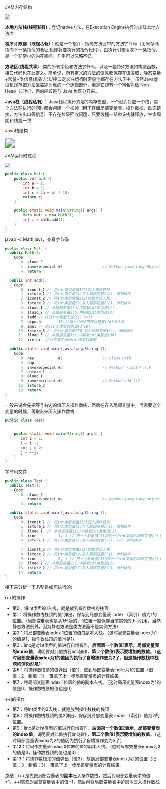 JVM内存结构

![](images/JVM内存结构.png)

**本地方法栈(线程私有)**：登记native方法，在Execution Engine执行时加载本地方法库

**程序计数器（线程私有）**：就是一个指针，指向方法区中的方法字节码（用来存储指向下一条指令的地址,也即将要执行的指令代码），由执行引擎读取下一条指令，是一个非常小的内存空间，几乎可以忽略不记。

**方法区(线程共享)**：类的所有字段和方法字节码，以及一些特殊方法如构造函数，接口代码也在此定义。简单说，所有定义的方法的信息都保存在该区域，静态变量+常量+类信息(构造方法/接口定义)+运行时常量池都存在方法区中，虽然Java虚拟机规范把方法区描述为堆的一个逻辑部分，但是它却有一个别名叫做 Non-Heap（非堆），目的应该是与 Java 堆区分开来。

**Java栈（线程私有）**： Java线程执行方法的内存模型，一个线程对应一个栈，每个方法在执行的同时都会创建一个栈帧（用于存储局部变量表，操作数栈，动态链接，方法出口等信息）不存在垃圾回收问题，只要线程一结束该栈就释放，生命周期和线程一致

Java栈结构

<img src="images/Jvva栈结构.png" style="zoom:200%;" />

JVM运行时过程

![](images/Jvm运行时结构.png)

```java
public class Math{
    public int add(){
        int a = 1;
        int b = 2;
        int c = (a + b) * 10;
        return c;
    }

    public static void main(String[] args) {
        Math math = new Math();
        int i = math.add();
    }
}
```

javap -c Math.java，查看字节码

```java
public class Math {
  public Math();
    Code:
       0: aload_0
       1: invokespecial #1                  // Method java/lang/Object."<init>":()V
       4: return

  public int add();
    Code:
       0: iconst_1 // 将int类型常量1(1)压入操作数栈
       1: istore_1 // 将int类型值(1)存入局部变量1(a)，弹栈操作
       2: iconst_2 // 将int类型常量2(2)的副本压入栈
       3: istore_2 // 将int类型值(2)存入局部变量2(b)，弹栈操作
       4: iload_1 // 从局部变量1(a)中装载int类型值(1)
       5: iload_2 // 从局部变量2(b)中装载int类型值(2)
       6: iadd // 执行int类型的加法(1+2=3)
       7: bipush        10 //将一个8位带符号整数(10)压入栈
       9: imul // 执行int类型的乘法(3*10)
      10: istore_3 // 将int类型值(30)存入局部变量3(c)，弹栈操作
      11: iload_3 // 从局部变量3(c)中装载int类型值(30)
      12: ireturn //从方法中返回int类型的数据

  public static void main(java.lang.String[]);
    Code:
       0: new           #2                  // class Math
       3: dup
       4: invokespecial #3                  // Method "<init>":()V
       7: astore_1
       8: aload_1
       9: invokevirtual #4                  // Method add:()I
      12: istore_2
      13: return
}
```

一般来说会先把等号右边的值压入操作数栈，然后在存入局部变量中，当需要这个变量的时候，再取出来压入操作数栈

```java
public class Test{
   

    public static void main(String[] args) {
       int i = 1;
       i = i++;
       int j = 2;
       j = ++j;
    }
}
```

字节码文件

```java
public class Test {
  public Test();
    Code:
       0: aload_0
       1: invokespecial #1                  // Method java/lang/Object."<init>":()V
       4: return

  public static void main(java.lang.String[]);
    Code:
       0: iconst_1 // 将int类型常量1(1)压入操作数栈
       1: istore_1 // 将int类型值(1)存入局部变量1(i)，弹栈操作
       2: iload_1  // 从局部变量1(i)中装载int类型值(1)
       3: iinc          1, 1 // 把一个常量值(1)加到一个int类型的局部变量(i)上，此时i=2,但是操作数栈的值还是1
       6: istore_1 // 将int类型值(1)存入局部变量1(i)，i=1，弹栈操作
           
       7: iconst_2 // 将int类型常量2(2)的副本压入栈
       8: istore_2 // 将int类型值(2)存入局部变量2(j)，弹栈操作
       9: iinc          2, 1 // 把一个常量值(1)加到一个int类型的局部变量(j)上，此时j=2,但是操作数栈的值还是1
      12: iload_2 // 从局部变量2(j)中装载int类型值(2)
      13: istore_2 // 将int类型值(2)存入局部变量2(b)，弹栈操作
      14: return
}
```

接下来分析一下JVM是如何执行的:

i++的操作

- 第0：将int类型的1入栈，就是放到操作数栈的栈顶
- 第1：将操作数栈栈顶的值1弹出，保存到局部变量表 index （索引）值为1的位置。（局部变量表也是从1开始的，0位置一般保存当前实例的this引用，当然静态方法例外，因为静态方法是类方法而不是实例方法）
- 第2：将局部变量表index 1位置的值的副本入栈。（这时局部变量表index为1的值是1，操作数栈顶的值也是1）
- 第3：iinc是对int类型的值进行自增操作，**后面第一个数值1表示，局部变量表的index值**，说明要对此值执行iinc操作，**第二个数值1表示要增加的数值**。（**这时局部变量表index为1的值因为执行了自增操作变为2了，但是操作数栈中栈顶的值仍然是1**）
- 第6：将操作数栈顶的值弹出（值1），放到局部变量表index为1的位置（旧值：2，新值：1），覆盖了上一步局部变量表的计算结果。
- 第7：将局部变量表index 1位置的值的副本入栈。（这时局部变量表index为1的值是0，操作数栈顶的值也是0）

++j的操作

- 第7：将int类型的2入栈，就是放到操作数栈的栈顶
- 第8：将操作数栈栈顶的值2弹出，保存到局部变量表 index （索引）值为2的位置。
- 第9：iinc是对int类型的值进行自增操作，**后面第一个数值2表示，局部变量表的index值**，说明要对此值执行iinc操作，**第二个数值1表示要增加的数值**。（这时局部变量表index为2的值因为执行了自增操作变为3了）
- 第12：将局部变量表index 2位置的值的副本入栈。（这时局部变量表index为2的值是3，操作数栈顶的值也是3）
- 第13：将操作数栈顶的值弹出（值3），放到局部变量表index为2的位置（旧值：3，新值：3），覆盖了上一步局部变量表的计算结果。

总结：i++是先把局部变量表的**副本**压入操作数栈，然后对局部变量表中的值+1，++i实现对局部变量表中的值+1，然后再将局部变量表中的副本压入操作数栈